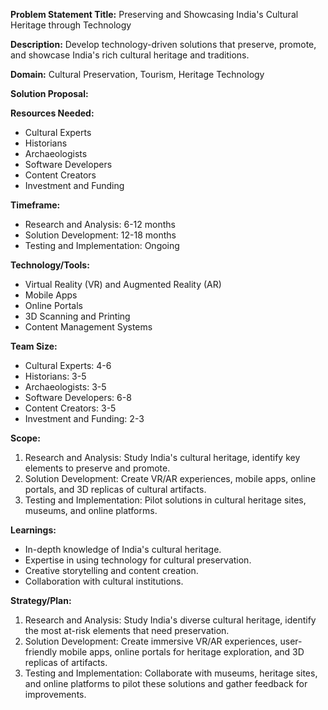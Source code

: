 **Problem Statement Title:** Preserving and Showcasing India's Cultural Heritage through Technology

**Description:** Develop technology-driven solutions that preserve, promote, and showcase India's rich cultural heritage and traditions.

**Domain:** Cultural Preservation, Tourism, Heritage Technology

**Solution Proposal:**

**Resources Needed:**
- Cultural Experts
- Historians
- Archaeologists
- Software Developers
- Content Creators
- Investment and Funding

**Timeframe:**
- Research and Analysis: 6-12 months
- Solution Development: 12-18 months
- Testing and Implementation: Ongoing

**Technology/Tools:**
- Virtual Reality (VR) and Augmented Reality (AR)
- Mobile Apps
- Online Portals
- 3D Scanning and Printing
- Content Management Systems

**Team Size:**
- Cultural Experts: 4-6
- Historians: 3-5
- Archaeologists: 3-5
- Software Developers: 6-8
- Content Creators: 3-5
- Investment and Funding: 2-3

**Scope:**
1. Research and Analysis: Study India's cultural heritage, identify key elements to preserve and promote.
2. Solution Development: Create VR/AR experiences, mobile apps, online portals, and 3D replicas of cultural artifacts.
3. Testing and Implementation: Pilot solutions in cultural heritage sites, museums, and online platforms.

**Learnings:**
- In-depth knowledge of India's cultural heritage.
- Expertise in using technology for cultural preservation.
- Creative storytelling and content creation.
- Collaboration with cultural institutions.

**Strategy/Plan:**
1. Research and Analysis: Study India's diverse cultural heritage, identify the most at-risk elements that need preservation.
2. Solution Development: Create immersive VR/AR experiences, user-friendly mobile apps, online portals for heritage exploration, and 3D replicas of artifacts.
3. Testing and Implementation: Collaborate with museums, heritage sites, and online platforms to pilot these solutions and gather feedback for improvements.